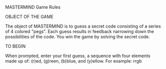 MASTERMIND Game Rules

OBJECT OF THE GAME

The object of MASTERMIND is to guess a secret code consisting of a series of 4 colored "pegs". Each guess results in feedback narrowing down the possibilities of the code. You win the game by solving the secret code.

TO BEGIN

When prompted, enter your first guess, a sequence with four elements made up of: (r)ed, (g)reen, (b)blue, and (y)ellow. For example: rrgb
